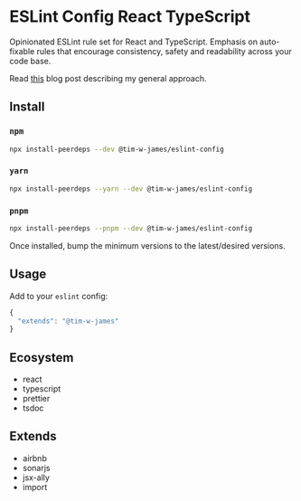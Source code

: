 # ESLint Config React TypeScript

Opinionated ESLint rule set for React and TypeScript. Emphasis on auto-fixable
rules that encourage consistency, safety and readability across your code base.

Read [this](https://timjames.dev/blog/the-best-eslint-rules-for-react-projects-30i8) blog post describing my general approach.

## Install

### `npm`

```sh
npx install-peerdeps --dev @tim-w-james/eslint-config
```

### `yarn`

```sh
npx install-peerdeps --yarn --dev @tim-w-james/eslint-config
```

### `pnpm`

```sh
npx install-peerdeps --pnpm --dev @tim-w-james/eslint-config
```

Once installed, bump the minimum versions to the latest/desired versions.

## Usage

Add to your `eslint` config:

```js
{
  "extends": "@tim-w-james"
}
```

## Ecosystem

- react
- typescript
- prettier
- tsdoc

## Extends

- airbnb
- sonarjs
- jsx-ally
- import
